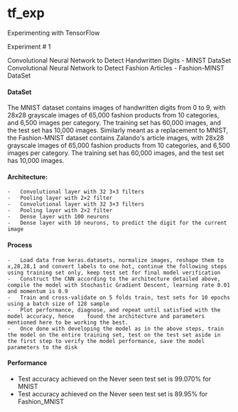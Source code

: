 # tf_exp
Experimenting with TensorFlow

Experiment # 1

Convolutional Neural Network to Detect Handwritten Digits - MINST DataSet
Convolutional Neural Network to Detect Fashion Articles - Fashion-MINST DataSet

#### DataSet
The MNIST dataset contains images of handwritten digits from 0 to 9, with 28x28 grayscale images of 65,000 fashion products from 10 categories, and 6,500 images per category. The training set has 60,000 images, and the test set has 10,000 images.
Similarly meant as a replacement to MNIST, the Fashion-MNIST dataset contains Zalando's article images, with 28x28 grayscale images of 65,000 fashion products from 10 categories, and 6,500 images per category. The training set has 60,000 images, and the test set has 10,000 images. 

#### Architecture:

    -   Convolutional layer with 32 3×3 filters
    -   Pooling layer with 2×2 filter
    -   Convolutional layer with 32 3×3 filters
    -   Pooling layer with 2×2 filter
    -   Dense layer with 100 neurons
    -   Dense layer with 10 neurons, to predict the digit for the current image

#### Process
    -   Load data from keras.datasets, normalize images, reshape them to x,28,28,1 and convert labels to one hot, continue the following steps using training set only, keep test set for final model verification
    -   Construct the CNN according to the architecture detailed above, compile the model with Stochastic Gradient Descent, learning rate 0.01 and momentum is 0.9
    -   Train and cross-validate on 5 folds train, test sets for 10 epochs using a batch size of 128 sample
    -   Plot performance, diagnose, and repeat until satisfied with the model accuracy, hence    found the architecture and parameters mentioned here to be working the best.
    -   Once done with developing the model as in the above steps, train the model on the entire training set, test on the test set aside in the first step to verify the model performance, save the model parameters to the disk

#### Performance
- Test accuracy achieved on the Never seen test set is 99.070% for MNIST
- Test accuracy achieved on the Never seen test set is 89.95% for Fashion_MNIST
